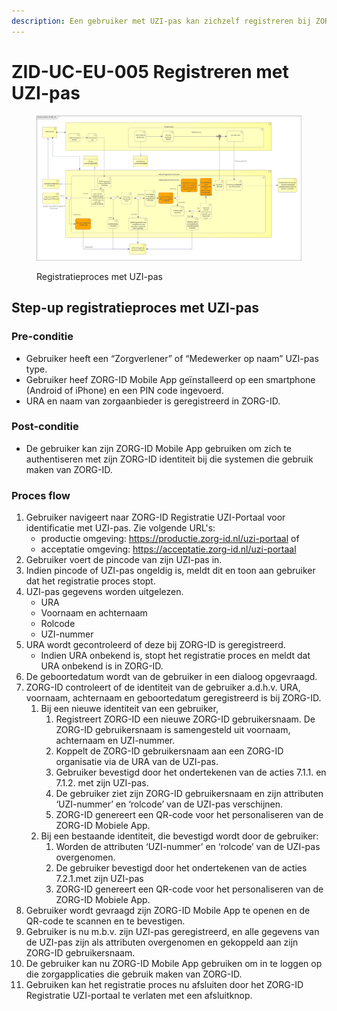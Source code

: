```yaml
---
description: Een gebruiker met UZI-pas kan zichzelf registreren bij ZORG-ID.
---
```


# ZID-UC-EU-005 Registreren met UZI-pas

<figure><img src="../../.gitbook/assets/image.png" alt=""><figcaption><p>Registratieproces met UZI-pas</p></figcaption></figure>

## Step-up registratieproces met UZI-pas

### Pre-conditie

* Gebruiker heeft een “Zorgverlener” of “Medewerker op naam” UZI-pas type.
* Gebruiker heef ZORG-ID Mobile App geïnstalleerd op een smartphone (Android of iPhone) en een PIN code ingevoerd.
* URA en naam van zorgaanbieder is geregistreerd in ZORG-ID.

### Post-conditie

* De gebruiker kan zijn ZORG-ID Mobile App gebruiken om zich te authentiseren met zijn ZORG-ID identiteit bij die systemen die gebruik maken van ZORG-ID.



### Proces flow

1. Gebruiker navigeert naar ZORG-ID Registratie UZI-Portaal voor identificatie met UZI-pas. Zie volgende URL's:&#x20;
   * productie omgeving: https://productie.zorg-id.nl/uzi-portaal of&#x20;
   * acceptatie omgeving: https://acceptatie.zorg-id.nl/uzi-portaal
2. Gebruiker voert de pincode van zijn UZI-pas in.
3. Indien pincode of UZI-pas ongeldig is, meldt dit en toon aan gebruiker dat het registratie proces stopt.
4. UZI-pas gegevens worden uitgelezen.&#x20;
   * URA
   * Voornaam en achternaam
   * Rolcode
   * UZI-nummer
5. URA wordt gecontroleerd of deze bij ZORG-ID is geregistreerd.
   * Indien URA onbekend is, stopt het registratie proces en meldt dat URA onbekend is in ZORG-ID.
6. De geboortedatum wordt van de gebruiker in een dialoog opgevraagd.
7. ZORG-ID controleert of de identiteit van de gebruiker a.d.h.v. URA, voornaam, achternaam en geboortedatum geregistreerd is bij ZORG-ID.
   1. Bij een nieuwe identiteit van een gebruiker,
      1. Registreert ZORG-ID een nieuwe ZORG-ID gebruikersnaam. De ZORG-ID gebruikersnaam is samengesteld uit voornaam, achternaam en UZI-nummer.
      2. Koppelt de ZORG-ID gebruikersnaam aan een ZORG-ID organisatie via de URA van de UZI-pas.
      3. Gebruiker bevestigd door het ondertekenen van de acties 7.1.1. en 7.1.2. met zijn UZI-pas.
      4. De gebruiker ziet zijn ZORG-ID gebruikersnaam en zijn attributen ‘UZI-nummer’ en ‘rolcode’ van de UZI-pas verschijnen.
      5. ZORG-ID genereert een QR-code voor het personaliseren van de ZORG-ID Mobiele App.
   2. Bij een bestaande identiteit, die bevestigd wordt door de gebruiker:
      1. Worden de attributen ‘UZI-nummer’ en ‘rolcode’ van de UZI-pas overgenomen.
      2. De gebruiker bevestigd door het ondertekenen van de acties 7.2.1.met zijn UZI-pas
      3. ZORG-ID genereert een QR-code voor het personaliseren van de ZORG-ID Mobiele App.
8. Gebruiker wordt gevraagd zijn ZORG-ID Mobile App te openen en de QR-code te scannen en te bevestigen.
9. Gebruiker is nu m.b.v. zijn UZI-pas geregistreerd, en alle gegevens van de UZI-pas zijn als attributen overgenomen en gekoppeld aan zijn ZORG-ID gebruikersnaam.&#x20;
10. De gebruiker kan nu ZORG-ID Mobile App gebruiken om in te loggen op die zorgapplicaties die gebruik maken van ZORG-ID.
11. Gebruiken kan het registratie proces nu afsluiten door het ZORG-ID Registratie UZI-portaal te verlaten met een afsluitknop.
